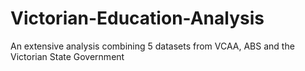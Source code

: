# Victorian-Education-Analysis
An extensive analysis combining 5 datasets from VCAA, ABS and the Victorian State Government
